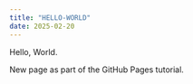 ```yaml
---
title: "HELLO-WORLD"
date: 2025-02-20
---
```

Hello, World.

New page as part of the GitHub Pages tutorial.
